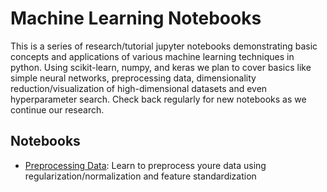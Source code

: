 # Machine Learning Notebooks

This is a series of research/tutorial jupyter notebooks demonstrating basic concepts and applications of various machine learning techniques in python. Using scikit-learn, numpy, and keras we plan to cover basics like simple neural networks, preprocessing data, dimensionality reduction/visualization of high-dimensional datasets and even hyperparameter search. Check back regularly for new notebooks as we continue our research.

## Notebooks

- [Preprocessing Data](notebooks/preprocessing.ipynb): Learn to preprocess youre data using regularization/normalization and feature standardization